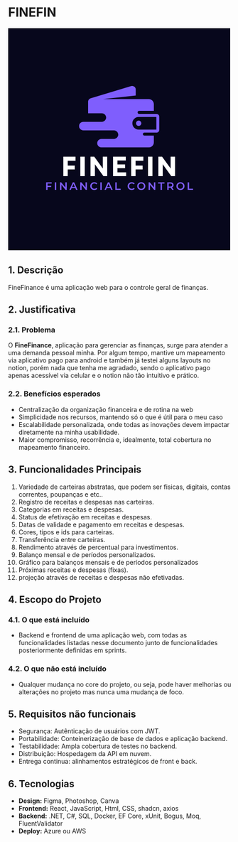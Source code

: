 # FINEFIN

![alt text](assets/finefin-dark.png)

## 1. Descrição
FineFinance é uma aplicação web para o controle geral de finanças.


## 2. Justificativa
### 2.1. Problema
O <strong>FineFinance</strong>, aplicação para gerenciar as finanças, surge para atender a uma demanda pessoal minha. Por algum tempo, mantive um mapeamento via aplicativo pago para android e também já testei alguns layouts no notion, porém nada que tenha me agradado, sendo o aplicativo pago apenas acessível via celular e o notion não tão intuitivo e prático.

### 2.2. Benefícios esperados
- Centralização da organização financeira e de rotina na web
- Simplicidade nos recursos, mantendo só o que é útil para o meu caso
- Escalabilidade personalizada, onde todas as inovações devem impactar diretamente na minha usabilidade.
- Maior compromisso, recorrência e, idealmente, total cobertura no mapeamento financeiro.

## 3. Funcionalidades Principais
01. Variedade de carteiras abstratas, que podem ser fisicas, digitais, contas correntes, poupanças e etc..
02. Registro de receitas e despesas nas carteiras.
03. Categorias em receitas e despesas.
04. Status de efetivação em receitas e despesas.
05. Datas de validade e pagamento em receitas e despesas.
06. Cores, tipos e ids para carteiras.
07. Transferência entre carteiras.
08. Rendimento através de percentual para investimentos.
09. Balanço mensal e de períodos personalizados.
10. Gráfico para balanços mensais e de períodos personalizados
11. Próximas receitas e despesas (fixas).
12. projeção através de receitas e despesas não efetivadas.

## 4. Escopo do Projeto
### 4.1. O que está incluído
- Backend e frontend de uma aplicação web, com todas as funcionalidades listadas nesse documento junto de funcionalidades posteriormente definidas em sprints.
### 4.2. O que não está incluído
- Qualquer mudança no core do projeto, ou seja, pode haver melhorias ou alterações no projeto mas nunca uma mudança de foco.

## 5. Requisitos não funcionais
- Segurança: Autênticação de usuários com JWT.
- Portabilidade: Conteinerização de base de dados e aplicação backend.
- Testabilidade: Ampla cobertura de testes no backend.
- Distribuição: Hospedagem da API em nuvem.
- Entrega continua: alinhamentos estratégicos de front e back.

## 6. Tecnologias
- <strong>Design:</strong> Figma, Photoshop, Canva
- <strong>Frontend:</strong> React, JavaScript, Html, CSS, shadcn, axios
- <strong>Backend:</strong> .NET, C#, SQL, Docker, EF Core, xUnit, Bogus, Moq, FluentValidator
- <strong>Deploy:</strong> Azure ou AWS


